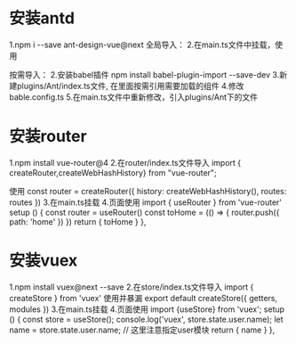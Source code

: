 

# 安装antd
1.npm i --save ant-design-vue@next
全局导入：
2.在main.ts文件中挂载，使用

按需导入：
2.安装babel插件 
npm install babel-plugin-import --save-dev
3.新建plugins/Ant/index.ts文件, 在里面按需引用需要加载的组件
4.修改bable.config.ts
5.在main.ts文件中重新修改，引入plugins/Ant下的文件


# 安装router
1.npm install vue-router@4
2.在router/index.ts文件导入
import { createRouter,createWebHashHistory} from "vue-router";

使用
const router = createRouter({
    history: createWebHashHistory(),
    routes: routes
})
3.在main.ts挂载
4.页面使用
import { useRouter } from 'vue-router'
setup () {
    const router = useRouter()
    const toHome = (() => {
      router.push({
        path: 'home'
      })
    })
    return {
      toHome
    }
  },

# 安装vuex
1.npm install vuex@next --save
2.在store/index.ts文件导入
import { createStore } from 'vuex'
使用并暴漏
export default createStore({
  getters,
  modules
})
3.在main.ts挂载
4.页面使用
import {useStore} from 'vuex';
setup () {
    const store = useStore();
    console.log('vuex', store.state.user.name);
    let name = store.state.user.name; // 这里注意指定user模块
    return {
      name
    }
  },







